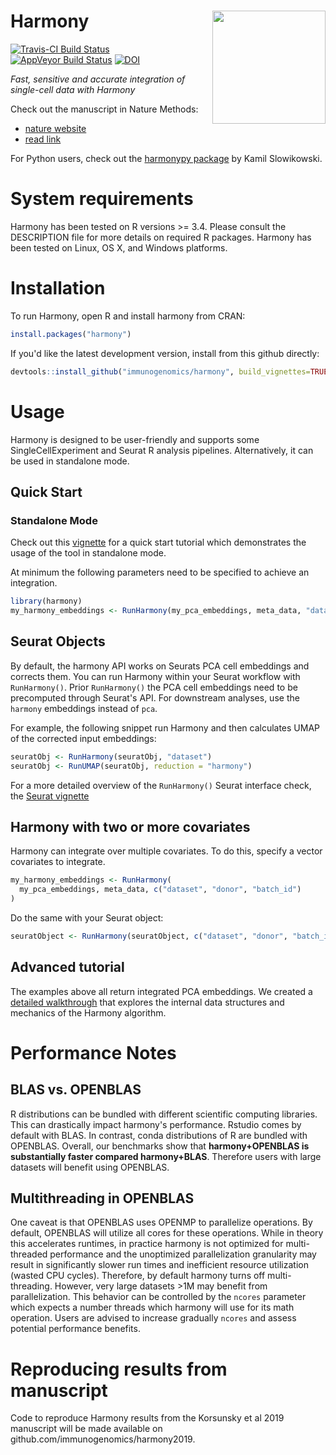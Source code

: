 Harmony <img src="man/figures/logo.png" width="181px" align="right" />
===========

[![Travis-CI Build Status](https://travis-ci.org/immunogenomics/harmony.svg?branch=master)](https://travis-ci.org/immunogenomics/harmony)
[![AppVeyor Build Status](https://ci.appveyor.com/api/projects/status/github/immunogenomics/harmony?branch=master&svg=true)](https://ci.appveyor.com/project/immunogenomics/harmony)
[![DOI](https://zenodo.org/badge/doi/10.1038/s41592-019-0619-0.svg)](https://doi.org/10.1038/s41592-019-0619-0)

*Fast, sensitive and accurate integration of single-cell data with Harmony*

Check out the manuscript in Nature Methods: 
- [nature website](https://www.nature.com/articles/s41592-019-0619-0)
- [read link](https://www.nature.com/articles/s41592-019-0619-0.epdf?shared_access_token=rDg_Rd07lrFXExt_ySj7V9RgN0jAjWel9jnR3ZoTv0NfDJkKCfDV_X9Mq3lweQmKiXEXxhrebQRjJEZdc-xNv6-7ZN1XotlD_mo5TSS4Z4eWn-kUo6mBwA5dEAKlTfR8OT6E10MZY_E-906ajbzvgg%3D%3D)

For Python users, check out the [harmonypy package](https://github.com/slowkow/harmonypy) by Kamil Slowikowski. 

# System requirements 

Harmony has been tested on R versions >= 3.4. Please consult the DESCRIPTION file for more details on required R packages. Harmony has been tested on Linux, OS X, and Windows platforms.

# Installation

To run Harmony, open R and install harmony from CRAN: 

```r
install.packages("harmony")
```

If you'd like the latest development version, install from this github directly: 

```r
devtools::install_github("immunogenomics/harmony", build_vignettes=TRUE)
```


# Usage

 Harmony is designed to be user-friendly and supports some SingleCellExperiment and Seurat R analysis pipelines. Alternatively, it can be used in standalone mode.

## Quick Start 

### Standalone Mode
Check out this [vignette](https://github.com/immunogenomics/harmony/blob/master/vignettes/quickstart.Rmd) for a quick start tutorial which demonstrates the usage of the tool in standalone mode.

At minimum the following parameters need to be specified to achieve an integration. 

```r
library(harmony)
my_harmony_embeddings <- RunHarmony(my_pca_embeddings, meta_data, "dataset")
```


## Seurat Objects

By default, the harmony API works on Seurats PCA cell embeddings and corrects them. You can run Harmony within your Seurat workflow with `RunHarmony()`. Prior `RunHarmony()` the PCA cell embeddings need to be precomputed through Seurat's API. For downstream analyses, use the `harmony` embeddings instead of `pca`.

For example, the following snippet run Harmony and then calculates UMAP of the corrected input embeddings:

```r
seuratObj <- RunHarmony(seuratObj, "dataset")
seuratObj <- RunUMAP(seuratObj, reduction = "harmony")
```

For a more detailed overview of the `RunHarmony()` Seurat interface check, the [Seurat vignette](http://htmlpreview.github.io/?https://github.com/immunogenomics/harmony/blob/master/doc/Seurat.html)

## Harmony with two or more covariates

Harmony can integrate over multiple covariates. To do this, specify a vector covariates to integrate. 

```r
my_harmony_embeddings <- RunHarmony(
  my_pca_embeddings, meta_data, c("dataset", "donor", "batch_id")
)
```

Do the same with your Seurat object: 

```r
seuratObject <- RunHarmony(seuratObject, c("dataset", "donor", "batch_id"))
```

## Advanced tutorial 

The examples above all return integrated PCA embeddings. We created a [detailed walkthrough](http://htmlpreview.github.io/?https://github.com/immunogenomics/harmony/blob/master/doc/detailedWalkthrough.html) that explores the internal data structures and mechanics of the Harmony algorithm.


# Performance Notes

## BLAS vs. OPENBLAS

R distributions can be bundled with different scientific computing libraries. This can drastically impact harmony's performance. Rstudio comes by default with BLAS. In contrast, conda distributions of R are bundled with OPENBLAS. Overall, our benchmarks show that **harmony+OPENBLAS is substantially faster compared harmony+BLAS**. Therefore users with large datasets will benefit using OPENBLAS.

## Multithreading in OPENBLAS

One caveat is that OPENBLAS uses OPENMP to parallelize operations. By default, OPENBLAS will utilize all cores for these operations. While in theory this accelerates runtimes, in practice harmony is not optimized for multi-threaded performance and the unoptimized parallelization granularity may result in significantly slower run times and inefficient resource utilization (wasted CPU cycles). Therefore, by default harmony turns off multi-threading. However, very large datasets >1M may benefit from parallelization. This behavior can be controlled by the `ncores` parameter which expects a number threads which harmony will use for its math operation. Users are advised to increase gradually `ncores` and assess potential performance benefits.


# Reproducing results from manuscript

Code to reproduce Harmony results from the Korsunsky et al 2019 manuscript will be made available on github.com/immunogenomics/harmony2019. 


